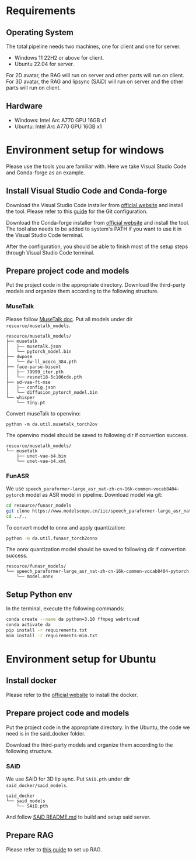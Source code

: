# Requirements

## Operating System

The total pipeline needs two machines, one for client and one for server. 

- Windows 11 22H2 or above for client.
- Ubuntu 22.04 for server. 

For 2D avatar, the RAG will run on server and other parts will run on client.
For 3D avatar, the RAG and lipsync (SAiD) will run on server and the other parts will run on client.

## Hardware

- Windows: Intel Arc A770 GPU 16GB x1
- Ubuntu: Intel Arc A770 GPU 16GB x1

# Environment setup for windows

Please use the tools you are familiar with. Here we take Visual Studio Code and Conda-forge as an example.

## Install Visual Studio Code and Conda-forge

Download the Visual Studio Code installer from [official website](https://code.visualstudio.com/download) and install the tool. Please refer to this [guide](https://code.visualstudio.com/docs/sourcecontrol/intro-to-git) for the Git configuration.

Download the Conda-forge installer from [official website](https://conda-forge.org/download/) and install the tool. The tool also needs to be added to system's PATH if you want to use it in the Visual Studio Code terminal.

After the configuration, you should be able to finish most of the setup steps through Visual Studio Code terminal.

## Prepare project code and models

Put the project code in the appropriate directory. Download the third-party models and organize them according to the following structure.

### MuseTalk

Please follow [MuseTalk doc](https://github.com/TMElyralab/MuseTalk#download-weights). Put all models under dir
`resource/musetalk_models`.

```
resource/musetalk_models/
├── musetalk
│   ├── musetalk.json
│   └── pytorch_model.bin
├── dwpose
│   └── dw-ll_ucoco_384.pth
├── face-parse-bisent
│   ├── 79999_iter.pth
│   └── resnet18-5c106cde.pth
├── sd-vae-ft-mse
│   ├── config.json
│   └── diffusion_pytorch_model.bin
└── whisper
    └── tiny.pt
```

Convert museTalk to openvino:

```
python -m da.util.musetalk_torch2ov
```

The openvino model should be saved to following dir if convertion success.

```
resource/musetalk_models/
└── musetalk
    ├── unet-vae-b4.bin
    └── unet-vae-b4.xml
```

### FunASR

We use `speech_paraformer-large_asr_nat-zh-cn-16k-common-vocab8404-pytorch` model as ASR model in pipeline.
Download model via git:

```bash
cd resource/funasr_models
git clone https://www.modelscope.cn/iic/speech_paraformer-large_asr_nat-zh-cn-16k-common-vocab8404-pytorch.git
cd ../..
```

To convert model to onnx and apply quantization:

```bash
python -m da.util.funasr_torch2onnx
```

The onnx quantization model should be saved to following dir if convertion success.

```
resource/funasr_models/
└── speech_paraformer-large_asr_nat-zh-cn-16k-common-vocab8404-pytorch
    └── model.onnx
```

## Setup Python env

In the terminal, execute the following commands:

```bash
conda create --name da python=3.10 ffmpeg webrtcvad
conda activate da
pip install -r requirements.txt
mim install -r requirements-mim.txt
```

# Environment setup for Ubuntu

## Install docker

Please refer to the [official website](https://docs.docker.com/engine/install/ubuntu/) to install the docker. 

## Prepare project code and models

Put the project code in the appropriate directory. In the Ubuntu, the code we need is in the said_docker folder.

Download the third-party models and organize them according to the following structure.

### SAiD

We use SAiD for 3D lip sync. Put `SAiD.pth` under dir `said_docker/said_models`.

```
said_docker
└── said_models
    └── SAiD.pth
```

And follow [SAiD README.md](../said_docker/README.md) to build and setup said server.

## Prepare RAG

Please refer to [this guide](https://github.com/opea-project/GenAIExamples/tree/main/EdgeCraftRAG) to set up RAG.
